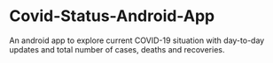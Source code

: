 # Covid-Status-Android-App
An android app to explore current COVID-19 situation with day-to-day updates and total number of cases, deaths and recoveries.

